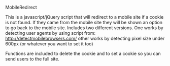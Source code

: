 MobileRedirect


This is a javascript/jQuery script that will redirect to a mobile site if a cookie is not found. If they came from the mobile site they will be shown an option to go back to the mobile site. Includes two different versions. One works by detecting user agents by using script from: http://detectmobilebrowsers.com/ other works by detecting pixel size under 600px (or whatever you want to set it too)

Functions are included to delete the cookie and to set a cookie so you can send users to the full site.


